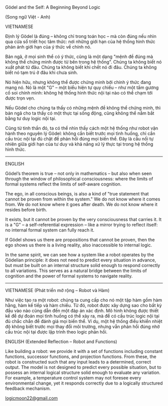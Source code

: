 Gödel and the Self: A Beginning Beyond Logic

(Song ngữ Việt - Anh)

VIETNAMESE

Định lý Gödel là đúng – không chỉ trong toán học – mà còn đúng nếu nhìn qua cửa sổ triết học tâm thức: nơi những giới hạn của hệ thống hình thức phản ánh giới hạn của ý thức về chính nó.

Bản ngã, ở mọi sinh thể có ý thức, cũng là một dạng "mệnh đề đúng mà không thể chứng minh được từ bên trong hệ thống". Chúng ta không biết nó xuất phát từ đâu. Chúng ta không biết khi chết nó đi đâu. Chúng ta không biết nó tạm trú ở đâu khi chưa sinh.

Nó hiện hữu, nhưng không thể được chứng minh bởi chính ý thức đang mang nó. Nó là một "G" – một biểu hiện tự quy chiếu – như một tấm gương cố soi chính mình: không hệ thống hình thức nội tại nào có thể chạm tới được trọn vẹn.

Nếu Gödel cho chúng ta thấy có những mệnh đề không thể chứng minh, thì bản ngã cho ta thấy có một thực tại sống động, cũng không thể nắm bắt bằng tư duy logic nội tại.

Cũng từ tinh thần đó, ta có thể nhìn thấy cách một hệ thống như robot vận hành theo nguyên lý Gödel: không cần biết trước mọi tình huống, chỉ cần cấu trúc nội tại đủ chặt để phản hồi đúng mọi biến thể. Đây là cầu nối tự nhiên giữa giới hạn của tư duy và khả năng xử lý thực tại trong hệ thống hình thức.


---

ENGLISH

Gödel’s theorem is true – not only in mathematics – but also when seen through the window of philosophical consciousness: where the limits of formal systems reflect the limits of self-aware cognition.

The ego, in all conscious beings, is also a kind of "true statement that cannot be proven from within the system." We do not know where it comes from. We do not know where it goes after death. We do not know where it resides before birth.

It exists, but it cannot be proven by the very consciousness that carries it. It is a "G" – a self-referential expression – like a mirror trying to reflect itself: no internal formal system can fully reach it.

If Gödel shows us there are propositions that cannot be proven, then the ego shows us there is a living reality, also inaccessible to internal logic.

In the same spirit, we can see how a system like a robot operates by the Gödelian principle: it does not need to predict every situation in advance, but must be built on an internal structure solid enough to respond correctly to all variations. This serves as a natural bridge between the limits of cognition and the power of formal systems to navigate reality.


---

VIETNAMESE (Phát triển mở rộng – Robot và Hàm)

Như việc tạo ra một robot: chúng ta cung cấp cho nó một tập hàm gồm hàm hằng, hàm kế tiếp và hàm chiếu. Từ đó, robot được xây dựng sao cho bất kỳ đầu vào nào cũng dẫn đến một đáp án xác định. Mô hình không được thiết kế để dự đoán mọi tình huống có thể xảy ra, mà để có cấu trúc logic nội tại đủ chắc chắn để đánh giá mọi biến thể. Ví dụ, một hệ thống điều khiển nhiệt độ không biết trước mọi thay đổi môi trường, nhưng vẫn phản hồi đúng nhờ cấu trúc nội tại được lập trình theo logic phản hồi.

ENGLISH (Extended Reflection – Robot and Functions)

Like building a robot: we provide it with a set of functions including constant functions, successor functions, and projection functions. From these, the robot is constructed such that any input leads to a determined, correct output. The model is not designed to predict every possible situation, but to possess an internal logical structure solid enough to evaluate any variation. For example, a temperature control system may not foresee every environmental change, yet it responds correctly due to a logically structured feedback mechanism.

logicmoon22@gmail.com

